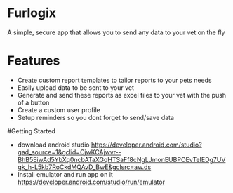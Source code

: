 
# Furlogix
A simple, secure app that allows you to send any data to your vet on the fly
  

# Features
* Create custom report templates to tailor reports to your pets needs
* Easily upload data to be sent to your vet
* Generate and send these reports as excel files to your vet with the push of a button
* Create a custom user profile
* Setup reminders so you dont forget to send/save data

#Getting Started
* download android studio https://developer.android.com/studio?gad_source=1&gclid=CjwKCAjwvr--BhB5EiwAd5YbXq0ncbATaXGqHTSaFf8cNgLJmonEUBPOEvTeIEDg7UVgk_h-L5kb7RoCkdMQAvD_BwE&gclsrc=aw.ds
* Install emulator and run app on it https://developer.android.com/studio/run/emulator
